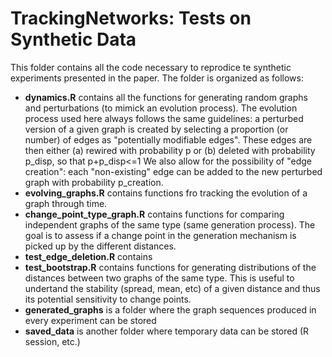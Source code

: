 # TrackingNetworks: Tests on Synthetic Data


This folder contains all the code necessary to reprodice te synthetic experiments presented in the paper.
The folder is organized as follows:
+ __dynamics.R__ contains all the functions for generating  random graphs and perturbations (to mimick an evolution process). The evolution process used here always follows the same guidelines:  a perturbed version of a given graph is created by  selecting a proportion (or number) of edges as "potentially modifiable edges". These edges are then either (a) rewired with probability p or (b) deleted with probability p_disp, so that p+p_disp<=1 We also allow for the possibility of "edge creation": each "non-existing" edge can be added to the new perturbed graph with probability p_creation.
+ __evolving_graphs.R__ contains functions fro tracking the evolution of a graph through time.
+ __change_point_type_graph.R__ contains functions for comparing independent graphs of the same type (same generation process). The goal is to assess if a change point in the generation mechanism is picked up by the different distances.
+ __test_edge_deletion.R__ contains
+ __test_bootstrap.R__ contains functions for generating distributions of the distances between two graphs of the same type. This is useful to undertand the stability (spread, mean, etc) of a given distance and thus its potential sensitivity to change points.
+ __generated_graphs__ is a folder where the graph sequences produced in every experiment can be stored
+ __saved_data__ is another folder where temporary data can be stored (R session, etc.)
